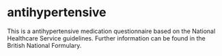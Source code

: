 # antihypertensive
This is a antihypertensive medication questionnaire based on the National Healthcare Service guidelines. Further information can be found in the British National Formulary.
